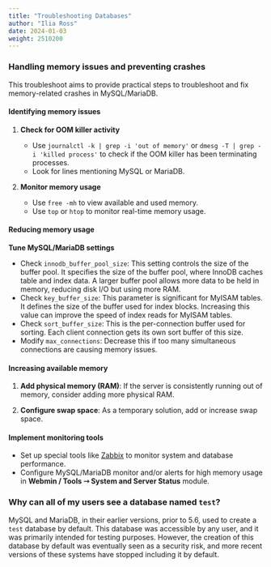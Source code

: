 ```yaml
---
title: "Troubleshooting Databases"
author: "Ilia Ross"
date: 2024-01-03
weight: 2510200
---
```


### Handling memory issues and preventing crashes

This troubleshoot aims to provide practical steps to troubleshoot and fix memory-related crashes in MySQL/MariaDB.

#### Identifying memory issues

1. **Check for OOM killer activity**
   - Use `journalctl -k | grep -i 'out of memory'` or `dmesg -T | grep -i 'killed process'` to check if the OOM killer has been terminating processes.
   - Look for lines mentioning MySQL or MariaDB.

2. **Monitor memory usage**
   - Use `free -mh` to view available and used memory.
   - Use `top` or `htop` to monitor real-time memory usage.

#### Reducing memory usage

**Tune MySQL/MariaDB settings**
   - Check `innodb_buffer_pool_size`: This setting controls the size of the buffer pool. It specifies the size of the buffer pool, where InnoDB caches table and index data. A larger buffer pool allows more data to be held in memory, reducing disk I/O but using more RAM.
   - Check `key_buffer_size`: This parameter is significant for MyISAM tables. It defines the size of the buffer used for index blocks. Increasing this value can improve the speed of index reads for MyISAM tables.
   - Check `sort_buffer_size`: This is the per-connection buffer used for sorting. Each client connection gets its own sort buffer of this size.
   - Modify `max_connections`: Decrease this if too many simultaneous connections are causing memory issues.

#### Increasing available memory

1. **Add physical memory (RAM)**: If the server is consistently running out of memory, consider adding more physical RAM.

2. **Configure swap space**: As a temporary solution, add or increase swap space.

#### Implement monitoring tools
   - Set up special tools like [Zabbix](https://www.zabbix.com/download) to monitor system and database performance.
   - Configure MySQL/MariaDB monitor and/or alerts for high memory usage in **Webmin / Tools ⇾ System and Server Status** module.

### Why can all of my users see a database named `test`?
MySQL and MariaDB, in their earlier versions, prior to 5.6, used to create a `test` database by default. This database was accessible by any user, and it was primarily intended for testing purposes. However, the creation of this database by default was eventually seen as a security risk, and more recent versions of these systems have stopped including it by default.
